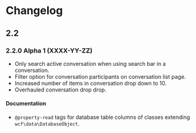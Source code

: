# Changelog

## 2.2

### 2.2.0 Alpha 1 (XXXX-YY-ZZ)

* Only search active conversation when using search bar in a conversation.
* Filter option for conversation participants on conversation list page.
* Increased number of items in conversation drop down to 10.
* Overhauled conversation drop drop.

#### Documentation

* `@property-read` tags for database table columns of classes extending `wcf\data\DatabaseObject`.
